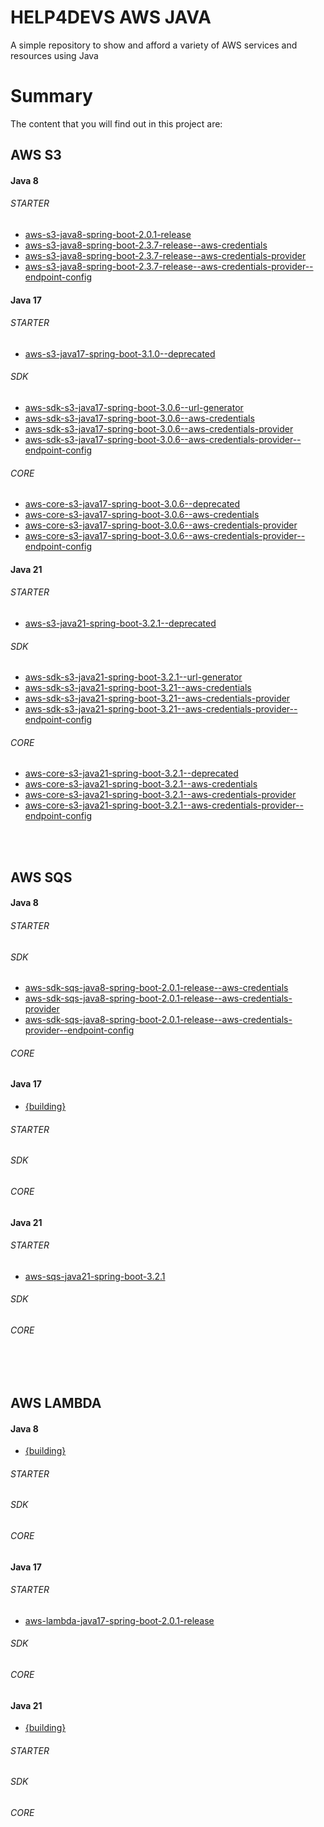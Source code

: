 # HELP4DEVS AWS JAVA
A simple repository to show and afford a variety of AWS services and resources using Java

# Summary

The content that you will find out in this project are:

## AWS S3

#### Java 8

###### STARTER
- <a href="https://github.com/huntercodexs/help4devs-aws/tree/aws-s3-java8-spring-boot-2.0.1-release">aws-s3-java8-spring-boot-2.0.1-release</a>
- <a href="https://github.com/huntercodexs/help4devs-aws/tree/aws-s3-java8-spring-boot-2.3.7-release--aws-credentials">aws-s3-java8-spring-boot-2.3.7-release--aws-credentials</a>
- <a href="https://github.com/huntercodexs/help4devs-aws/tree/aws-s3-java8-spring-boot-2.3.7-release--aws-credentials-provider">aws-s3-java8-spring-boot-2.3.7-release--aws-credentials-provider</a>
- <a href="https://github.com/huntercodexs/help4devs-aws/tree/aws-s3-java8-spring-boot-2.3.7-release--aws-credentials-provider--endpoint-config">aws-s3-java8-spring-boot-2.3.7-release--aws-credentials-provider--endpoint-config</a>

#### Java 17

###### STARTER
- <a href="https://github.com/huntercodexs/help4devs-aws/tree/aws-s3-java17-spring-boot-3.1.0--deprecated">aws-s3-java17-spring-boot-3.1.0--deprecated</a>

###### SDK
- <a href="https://github.com/huntercodexs/help4devs-aws/tree/aws-sdk-s3-java17-spring-boot-3.0.6--url-generator">aws-sdk-s3-java17-spring-boot-3.0.6--url-generator</a>
- <a href="https://github.com/huntercodexs/help4devs-aws/tree/aws-sdk-s3-java17-spring-boot-3.0.6--aws-credentials">aws-sdk-s3-java17-spring-boot-3.0.6--aws-credentials</a>
- <a href="https://github.com/huntercodexs/help4devs-aws/tree/aws-sdk-s3-java17-spring-boot-3.0.6--aws-credentials-provider">aws-sdk-s3-java17-spring-boot-3.0.6--aws-credentials-provider</a>
- <a href="https://github.com/huntercodexs/help4devs-aws/tree/aws-sdk-s3-java17-spring-boot-3.0.6--aws-credentials-provider--endpoint-config">aws-sdk-s3-java17-spring-boot-3.0.6--aws-credentials-provider--endpoint-config</a>

###### CORE
- <a href="https://github.com/huntercodexs/help4devs-aws/tree/aws-core-s3-java17-spring-boot-3.0.6--deprecated">aws-core-s3-java17-spring-boot-3.0.6--deprecated</a>
- <a href="https://github.com/huntercodexs/help4devs-aws/tree/aws-core-s3-java17-spring-boot-3.0.6--aws-credentials">aws-core-s3-java17-spring-boot-3.0.6--aws-credentials</a>
- <a href="https://github.com/huntercodexs/help4devs-aws/tree/aws-core-s3-java17-spring-boot-3.0.6--aws-credentials-provider">aws-core-s3-java17-spring-boot-3.0.6--aws-credentials-provider</a>
- <a href="https://github.com/huntercodexs/help4devs-aws/tree/aws-core-s3-java17-spring-boot-3.0.6--aws-credentials-provider--endpoint-config">aws-core-s3-java17-spring-boot-3.0.6--aws-credentials-provider--endpoint-config</a>

#### Java 21

###### STARTER
- <a href="https://github.com/huntercodexs/help4devs-aws/tree/aws-s3-java21-spring-boot-3.2.1--deprecated">aws-s3-java21-spring-boot-3.2.1--deprecated</a>

###### SDK
- <a href="https://github.com/huntercodexs/help4devs-aws/tree/aws-sdk-s3-java21-spring-boot-3.2.1--url-generator">aws-sdk-s3-java21-spring-boot-3.2.1--url-generator</a>
- <a href="https://github.com/huntercodexs/help4devs-aws/tree/aws-sdk-s3-java21-spring-boot-3.21--aws-credentials">aws-sdk-s3-java21-spring-boot-3.21--aws-credentials</a>
- <a href="https://github.com/huntercodexs/help4devs-aws/tree/aws-sdk-s3-java21-spring-boot-3.21--aws-credentials-provider">aws-sdk-s3-java21-spring-boot-3.21--aws-credentials-provider</a>
- <a href="https://github.com/huntercodexs/help4devs-aws/tree/aws-sdk-s3-java21-spring-boot-3.21--aws-credentials-provider--endpoint-config">aws-sdk-s3-java21-spring-boot-3.21--aws-credentials-provider--endpoint-config</a>

###### CORE
- <a href="https://github.com/huntercodexs/help4devs-aws/tree/aws-core-s3-java21-spring-boot-3.2.1--deprecated">aws-core-s3-java21-spring-boot-3.2.1--deprecated</a>
- <a href="https://github.com/huntercodexs/help4devs-aws/tree/aws-core-s3-java21-spring-boot-3.2.1--aws-credentials">aws-core-s3-java21-spring-boot-3.2.1--aws-credentials</a>
- <a href="https://github.com/huntercodexs/help4devs-aws/tree/aws-core-s3-java21-spring-boot-3.2.1--aws-credentials-provider">aws-core-s3-java21-spring-boot-3.2.1--aws-credentials-provider</a>
- <a href="https://github.com/huntercodexs/help4devs-aws/tree/aws-core-s3-java21-spring-boot-3.2.1--aws-credentials-provider--endpoint-config">aws-core-s3-java21-spring-boot-3.2.1--aws-credentials-provider--endpoint-config</a>

<br />
<br />

## AWS SQS

#### Java 8

###### STARTER

###### SDK

- <a href="https://github.com/huntercodexs/help4devs-aws/tree/aws-sdk-sqs-java8-spring-boot-2.0.1-release--aws-credentials">aws-sdk-sqs-java8-spring-boot-2.0.1-release--aws-credentials</a>
- <a href="https://github.com/huntercodexs/help4devs-aws/tree/aws-sdk-sqs-java8-spring-boot-2.0.1-release--aws-credentials-provider">aws-sdk-sqs-java8-spring-boot-2.0.1-release--aws-credentials-provider</a>
- <a href="https://github.com/huntercodexs/help4devs-aws/tree/aws-sdk-sqs-java8-spring-boot-2.0.1-release--aws-credentials-provider--endpoint-config">aws-sdk-sqs-java8-spring-boot-2.0.1-release--aws-credentials-provider--endpoint-config</a>

###### CORE

#### Java 17
- <a href="https://github.com/huntercodexs/help4devs-aws/tree/{building}">{building}</a>

###### STARTER
###### SDK
###### CORE

#### Java 21

###### STARTER

- <a href="https://github.com/huntercodexs/help4devs-aws/tree/aws-sqs-java21-spring-boot-3.2.1">aws-sqs-java21-spring-boot-3.2.1</a>

###### SDK
###### CORE


<br />
<br />

## AWS LAMBDA

#### Java 8

- <a href="https://github.com/huntercodexs/help4devs-aws/tree/{building}">{building}</a>

###### STARTER
###### SDK
###### CORE

#### Java 17

###### STARTER

- <a href="https://github.com/huntercodexs/help4devs-aws/tree/aws-lambda-java17-spring-boot-2.0.1-release">aws-lambda-java17-spring-boot-2.0.1-release</a>

###### SDK
###### CORE

#### Java 21

- <a href="https://github.com/huntercodexs/help4devs-aws/tree/{building}">{building}</a>

###### STARTER
###### SDK
###### CORE
